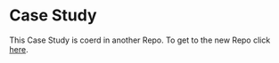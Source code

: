 # Case Study

This Case Study is coerd in another Repo. To get to the new Repo click [here](https://github.com/Abdullah-IT-Geek/Case_Study_1).
